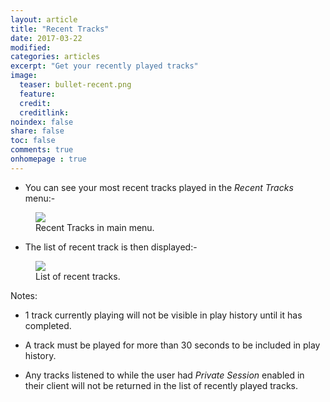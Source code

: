 ```yaml
---
layout: article
title: "Recent Tracks"
date: 2017-03-22
modified:
categories: articles
excerpt: "Get your recently played tracks"
image:
  teaser: bullet-recent.png
  feature:
  credit: 
  creditlink:
noindex: false
share: false
toc: false
comments: true
onhomepage : true
---
```


* You can see your most recent tracks played in the *Recent Tracks* menu:-

<figure>
	<img src="{{ site.url }}/images/recent1.jpg">
	<figcaption>Recent Tracks in main menu.</figcaption>
</figure>

* The list of recent track is then displayed:-

<figure>
	<img src="{{ site.url }}/images/recent2.jpg">
	<figcaption>List of recent tracks.</figcaption>
</figure>

Notes: 

* 1 track currently playing will not be visible in play history until it has completed. 

* A track must be played for more than 30 seconds to be included in play history.

* Any tracks listened to while the user had *Private Session* enabled in their client will not be returned in the list of recently played tracks.